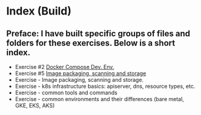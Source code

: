 # Index (Build)

## Preface: I have built specific groups of files and folders for these exercises. Below is a short index.

- Exercise #2 [Docker Compose Dev. Env.](build_e2.md)
- Exercise #5 [Image packaging, scanning and storage](build_e5.md)
- Exercise - Image packaging, scanning and storage.
- Exercise - k8s infrastructure basics: apiserver, dns, resource types, etc.
- Exercise - common tools and commands
- Exercise - common environments and their differences (bare metal, GKE, EKS, AKS)

